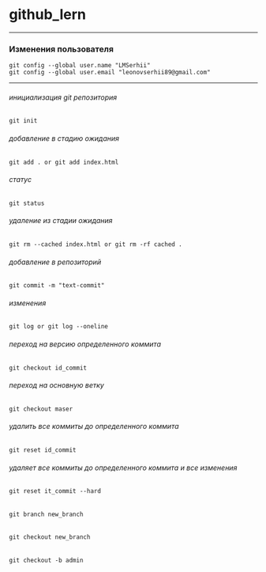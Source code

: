 # github_lern

---
### Изменения пользователя 
    git config --global user.name "LMSerhii"
    git config --global user.email "leonovserhii89@gmail.com"

---

###### инициализация git репозитория 
    git init
###### добавление в стадию ожидания
    git add . or git add index.html
###### статус
    git status
###### удаление из стадии ожидания 
    git rm --cached index.html or git rm -rf cached .
###### добавление в репозиторий
    git commit -m "text-commit"
###### изменения 
    git log or git log --oneline
###### переход на версию определенного коммита 
    git checkout id_commit 
###### переход на основную ветку 
    git checkout maser 
###### удалить все коммиты до определенного коммита
    git reset id_commit 
###### удаляет все коммиты до определенного коммита и все изменения 
    git reset it_commit --hard 
######
    git branch new_branch
######
    git checkout new_branch
######
    git checkout -b admin 





